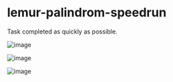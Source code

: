 # lemur-palindrom-speedrun

Task completed as quickly as possible.

![image](https://github.com/user-attachments/assets/e4dad0eb-6140-46b4-ba41-8758e8ca2b37)

![image](https://github.com/user-attachments/assets/3348b9fe-7828-4450-9220-42030619896c)

![image](https://github.com/user-attachments/assets/0721c9d0-9311-4be7-af07-43e76c12b297)
